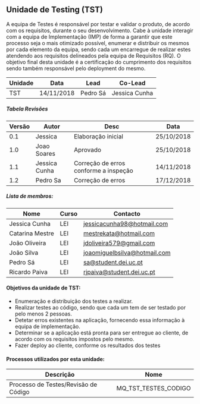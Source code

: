 ## Unidade de Testing (TST)

A equipa de Testes é responsável por testar e validar o produto, de acordo com os requisitos, durante o seu desenvolvimento.
Cabe à unidade interagir com a equipa de Implementação (IMP) de forma a garantir que este processo seja o mais otimizado possível, enumerar e distribuir os mesmos por cada elemento da equipa, sendo cada um encarregue de realizar estes atendendo aos requisitos delineados pela equipa de Requisitos (RQ).
O objetivo final desta unidade é a certificação do cumprimento dos requisitos sendo também responsável pelo deployment do mesmo.


|Unidade | Data | Lead | Co-Lead |
| --- | --- | --- | --- |
| TST | 14/11/2018 | Pedro Sá | Jessica Cunha |


##### Tabela Revisões 

|Versão|Autor|Desc|Data
|---|---|---|---
|0.1|Jessica|Elaboração inicial|25/10/2018
|1.0|Joao Soares|Aprovado|25/10/2018
|1.1|Jessica Cunha | Correção de erros conforme a inspeção|14/11/2018
|1.2|Pedro Sa | Correção de erros |17/12/2018


##### Lista de membros:

| Nome            | Curso | Contacto                     |
| --------------- | ----- | ---------------------------- |
| Jessica Cunha   | LEI   | jessicacunha98@hotmail.com   |
| Catarina Mestre | LEI   | mestrekata@hotmail.com       |
| João Oliveira   | LEI   | jdoliveira579@gmail.com      |
| João Silva      | LEI   | joaomiguelbsilva@hotmail.com |
| Pedro Sá        | LEI   | sa@student.dei.uc.pt         |
| Ricardo Paiva   | LEI   | rjpaiva@student.dei.uc.pt    |


#### Objetivos da unidade de TST:
- Enumeração e distribuição dos testes a realizar.
- Realizar testes ao código, sendo que cada um tem de ser testado por pelo menos 2 pessoas.
- Detetar erros existentes na aplicação, fornecendo essa informação à equipa de implementação.
- Determinar se a aplicação está pronta para ser entregue ao cliente, de acordo com os requisitos impostos pelo mesmo.
- Fazer deploy ao cliente, conforme os resultados dos testes

#### Processos utilizados por esta unidade:
| Descrição | Nome |
| ---- | ---- |
| Processo de Testes/Revisão de Código | MQ_TST_TESTES_CODIGO |
